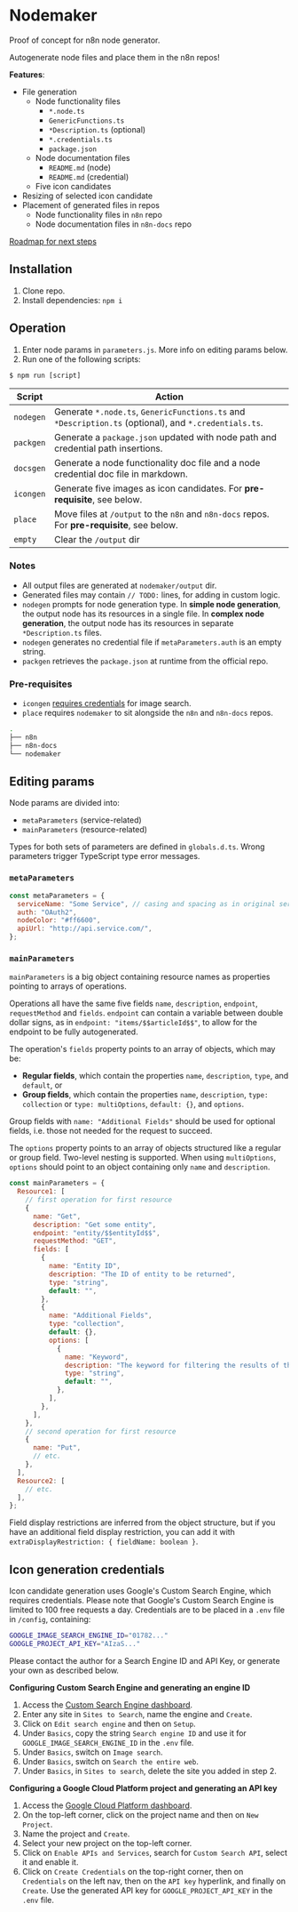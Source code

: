 # Nodemaker

Proof of concept for n8n node generator.

Autogenerate node files and place them in the n8n repos!

**Features**:

- File generation
  - Node functionality files
    - `*.node.ts`
    - `GenericFunctions.ts`
    - `*Description.ts` (optional)
    - `*.credentials.ts`
    - `package.json`
  - Node documentation files
    - `README.md` (node)
    - `README.md` (credential)
  - Five icon candidates
- Resizing of selected icon candidate
- Placement of generated files in repos
  - Node functionality files in `n8n` repo
  - Node documentation files in `n8n-docs` repo

[Roadmap for next steps](https://github.com/ivov/nodemaker/issues/1)

## Installation

1. Clone repo.
2. Install dependencies: `npm i`

## Operation

1. Enter node params in `parameters.js`. More info on editing params below.
2. Run one of the following scripts:

```
$ npm run [script]
```

| Script    | Action                                                                                                |
| --------- | ----------------------------------------------------------------------------------------------------- |
| `nodegen` | Generate `*.node.ts`, `GenericFunctions.ts` and `*Description.ts` (optional), and `*.credentials.ts`. |
| `packgen` | Generate a `package.json` updated with node path and credential path insertions.                      |
| `docsgen` | Generate a node functionality doc file and a node credential doc file in markdown.                    |
| `icongen` | Generate five images as icon candidates. For **pre-requisite**, see below.                            |
| `place`   | Move files at `/output` to the `n8n` and `n8n-docs` repos. For **pre-requisite**, see below.          |
| `empty`   | Clear the `/output` dir                                                                               |

### Notes

- All output files are generated at `nodemaker/output` dir.
- Generated files may contain `// TODO:` lines, for adding in custom logic.
- `nodegen` prompts for node generation type. In **simple node generation**, the output node has its resources in a single file. In **complex node generation**, the output node has its resources in separate `*Description.ts` files.
- `nodegen` generates no credential file if `metaParameters.auth` is an empty string.
- `packgen` retrieves the `package.json` at runtime from the official repo.

### Pre-requisites

- `icongen` [requires credentials](#icon-generation-credentials) for image search.
- `place` requires `nodemaker` to sit alongside the `n8n` and `n8n-docs` repos.

```bash
.
├── n8n
├── n8n-docs
└── nodemaker
```

## Editing params

Node params are divided into:

- `metaParameters` (service-related)
- `mainParameters` (resource-related)

Types for both sets of parameters are defined in `globals.d.ts`. Wrong parameters trigger TypeScript type error messages.

### `metaParameters`

```js
const metaParameters = {
  serviceName: "Some Service", // casing and spacing as in original service
  auth: "OAuth2",
  nodeColor: "#ff6600",
  apiUrl: "http://api.service.com/",
};
```

### `mainParameters`

`mainParameters` is a big object containing resource names as properties pointing to arrays of operations.

Operations all have the same five fields `name`, `description`, `endpoint`, `requestMethod` and `fields`. `endpoint` can contain a variable between double dollar signs, as in `endpoint: "items/$$articleId$$"`, to allow for the endpoint to be fully autogenerated.

The operation's `fields` property points to an array of objects, which may be:

- **Regular fields**, which contain the properties `name`, `description`, `type`, and `default`, or
- **Group fields**, which contain the properties `name`, `description`, `type: collection` or `type: multiOptions`, `default: {}`, and `options`.

Group fields with `name: "Additional Fields"` should be used for optional fields, i.e. those not needed for the request to succeed.

The `options` property points to an array of objects structured like a regular or group field. Two-level nesting is supported. When using `multiOptions`, `options` should point to an object containing only `name` and `description`.

```js
const mainParameters = {
  Resource1: [
    // first operation for first resource
    {
      name: "Get",
      description: "Get some entity",
      endpoint: "entity/$$entityId$$",
      requestMethod: "GET",
      fields: [
        {
          name: "Entity ID",
          description: "The ID of entity to be returned",
          type: "string",
          default: "",
        },
        {
          name: "Additional Fields",
          type: "collection",
          default: {},
          options: [
            {
              name: "Keyword",
              description: "The keyword for filtering the results of the query",
              type: "string",
              default: "",
            },
          ],
        },
      ],
    },
    // second operation for first resource
    {
      name: "Put",
      // etc.
    },
  ],
  Resource2: [
    // etc.
  ],
};
```

Field display restrictions are inferred from the object structure, but if you have an additional field display restriction, you can add it with `extraDisplayRestriction: { fieldName: boolean }`.

## Icon generation credentials

Icon candidate generation uses Google's Custom Search Engine, which requires credentials. Please note that Google's Custom Search Engine is limited to 100 free requests a day. Credentials are to be placed in a `.env` file in `/config`, containing:

```bash
GOOGLE_IMAGE_SEARCH_ENGINE_ID="01782..."
GOOGLE_PROJECT_API_KEY="AIzaS..."
```

Please contact the author for a Search Engine ID and API Key, or generate your own as described below.

**Configuring Custom Search Engine and generating an engine ID**

1. Access the [Custom Search Engine dashboard](https://cse.google.com/cse/create/new).
2. Enter any site in `Sites to Search`, name the engine and `Create`.
3. Click on `Edit search engine` and then on `Setup`.
4. Under `Basics`, copy the string `Search engine ID` and use it for `GOOGLE_IMAGE_SEARCH_ENGINE_ID` in the `.env` file.
5. Under `Basics`, switch on `Image search`.
6. Under `Basics`, switch on `Search the entire web`.
7. Under `Basics`, in `Sites to search`, delete the site you added in step 2.

**Configuring a Google Cloud Platform project and generating an API key**

1. Access the [Google Cloud Platform dashboard](https://console.developers.google.com).
2. On the top-left corner, click on the project name and then on `New Project`.
3. Name the project and `Create`.
4. Select your new project on the top-left corner.
5. Click on `Enable APIs and Services`, search for `Custom Search API`, select it and enable it.
6. Click on `Create Credentials` on the top-right corner, then on `Credentials` on the left nav, then on the `API key` hyperlink, and finally on `Create`. Use the generated API key for `GOOGLE_PROJECT_API_KEY` in the `.env` file.
